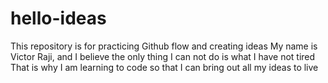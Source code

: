 # hello-ideas
This repository is for practicing Github flow and creating ideas
My name is Victor Raji, and I believe the only thing I can not do is what I have not tired 
That is why I am learning to code so that I can bring out all my ideas to live
